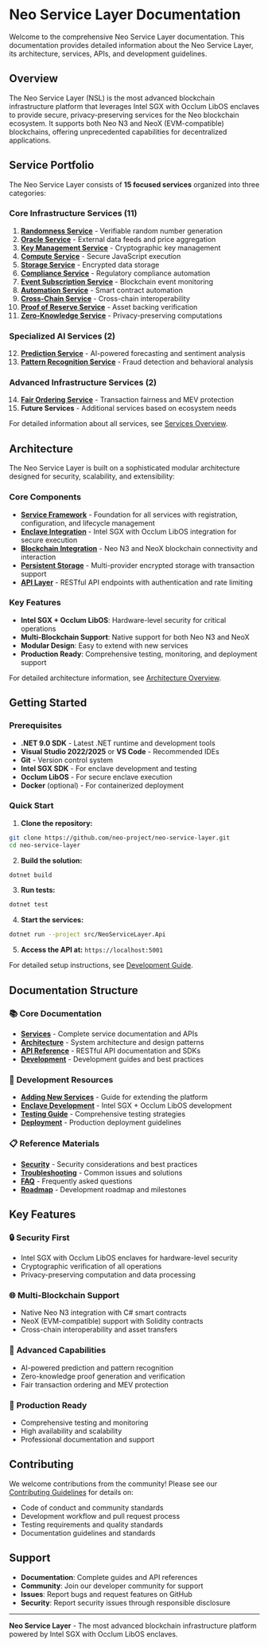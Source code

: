 # Neo Service Layer Documentation

Welcome to the comprehensive Neo Service Layer documentation. This documentation provides detailed information about the Neo Service Layer, its architecture, services, APIs, and development guidelines.

## Overview

The Neo Service Layer (NSL) is the most advanced blockchain infrastructure platform that leverages Intel SGX with Occlum LibOS enclaves to provide secure, privacy-preserving services for the Neo blockchain ecosystem. It supports both Neo N3 and NeoX (EVM-compatible) blockchains, offering unprecedented capabilities for decentralized applications.

## Service Portfolio

The Neo Service Layer consists of **15 focused services** organized into three categories:

### Core Infrastructure Services (11)

1. **[Randomness Service](services/randomness-service.md)** - Verifiable random number generation
2. **[Oracle Service](services/oracle-service.md)** - External data feeds and price aggregation
3. **[Key Management Service](services/key-management-service.md)** - Cryptographic key management
4. **[Compute Service](services/compute-service.md)** - Secure JavaScript execution
5. **[Storage Service](services/storage-service.md)** - Encrypted data storage
6. **[Compliance Service](services/compliance-service.md)** - Regulatory compliance automation
7. **[Event Subscription Service](services/event-subscription-service.md)** - Blockchain event monitoring
8. **[Automation Service](services/automation-service.md)** - Smart contract automation
9. **[Cross-Chain Service](services/cross-chain-service.md)** - Cross-chain interoperability
10. **[Proof of Reserve Service](services/proof-of-reserve-service.md)** - Asset backing verification
11. **[Zero-Knowledge Service](services/zero-knowledge-service.md)** - Privacy-preserving computations

### Specialized AI Services (2)

12. **[Prediction Service](services/prediction-service.md)** - AI-powered forecasting and sentiment analysis
13. **[Pattern Recognition Service](services/pattern-recognition-service.md)** - Fraud detection and behavioral analysis

### Advanced Infrastructure Services (2)

14. **[Fair Ordering Service](services/fair-ordering-service.md)** - Transaction fairness and MEV protection
15. **Future Services** - Additional services based on ecosystem needs

For detailed information about all services, see [Services Overview](services/README.md).

## Architecture

The Neo Service Layer is built on a sophisticated modular architecture designed for security, scalability, and extensibility:

### Core Components

- **[Service Framework](architecture/service-framework.md)** - Foundation for all services with registration, configuration, and lifecycle management
- **[Enclave Integration](architecture/enclave-integration.md)** - Intel SGX with Occlum LibOS integration for secure execution
- **[Blockchain Integration](architecture/blockchain-integration.md)** - Neo N3 and NeoX blockchain connectivity and interaction
- **[Persistent Storage](architecture/persistent-storage.md)** - Multi-provider encrypted storage with transaction support
- **[API Layer](api/README.md)** - RESTful API endpoints with authentication and rate limiting

### Key Features

- **Intel SGX + Occlum LibOS**: Hardware-level security for critical operations
- **Multi-Blockchain Support**: Native support for both Neo N3 and NeoX
- **Modular Design**: Easy to extend with new services
- **Production Ready**: Comprehensive testing, monitoring, and deployment support

For detailed architecture information, see [Architecture Overview](architecture/README.md).

## Getting Started

### Prerequisites

- **.NET 9.0 SDK** - Latest .NET runtime and development tools
- **Visual Studio 2022/2025** or **VS Code** - Recommended IDEs
- **Git** - Version control system
- **Intel SGX SDK** - For enclave development and testing
- **Occlum LibOS** - For secure enclave execution
- **Docker** (optional) - For containerized deployment

### Quick Start

1. **Clone the repository:**
```bash
git clone https://github.com/neo-project/neo-service-layer.git
cd neo-service-layer
```

2. **Build the solution:**
```bash
dotnet build
```

3. **Run tests:**
```bash
dotnet test
```

4. **Start the services:**
```bash
dotnet run --project src/NeoServiceLayer.Api
```

5. **Access the API at:** `https://localhost:5001`

For detailed setup instructions, see [Development Guide](development/README.md).

## Documentation Structure

### 📚 **Core Documentation**
- **[Services](services/README.md)** - Complete service documentation and APIs
- **[Architecture](architecture/README.md)** - System architecture and design patterns
- **[API Reference](api/README.md)** - RESTful API documentation and SDKs
- **[Development](development/README.md)** - Development guides and best practices

### 🔧 **Development Resources**
- **[Adding New Services](architecture/adding-new-services.md)** - Guide for extending the platform
- **[Enclave Development](architecture/enclave-development.md)** - Intel SGX + Occlum LibOS development
- **[Testing Guide](development/testing-guide.md)** - Comprehensive testing strategies
- **[Deployment](deployment/README.md)** - Production deployment guidelines

### 📋 **Reference Materials**
- **[Security](security/README.md)** - Security considerations and best practices
- **[Troubleshooting](troubleshooting/README.md)** - Common issues and solutions
- **[FAQ](faq.md)** - Frequently asked questions
- **[Roadmap](roadmap/implementation-roadmap.md)** - Development roadmap and milestones

## Key Features

### 🔒 **Security First**
- Intel SGX with Occlum LibOS enclaves for hardware-level security
- Cryptographic verification of all operations
- Privacy-preserving computation and data processing

### 🌐 **Multi-Blockchain Support**
- Native Neo N3 integration with C# smart contracts
- NeoX (EVM-compatible) support with Solidity contracts
- Cross-chain interoperability and asset transfers

### 🤖 **Advanced Capabilities**
- AI-powered prediction and pattern recognition
- Zero-knowledge proof generation and verification
- Fair transaction ordering and MEV protection

### 🚀 **Production Ready**
- Comprehensive testing and monitoring
- High availability and scalability
- Professional documentation and support

## Contributing

We welcome contributions from the community! Please see our [Contributing Guidelines](CONTRIBUTING.md) for details on:

- Code of conduct and community standards
- Development workflow and pull request process
- Testing requirements and quality standards
- Documentation guidelines and standards

## Support

- **Documentation**: Complete guides and API references
- **Community**: Join our developer community for support
- **Issues**: Report bugs and request features on GitHub
- **Security**: Report security issues through responsible disclosure

---

**Neo Service Layer** - The most advanced blockchain infrastructure platform powered by Intel SGX with Occlum LibOS enclaves.
